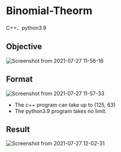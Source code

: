 # Binomial-Theorm
C++、python3.9
## Objective

![Screenshot from 2021-07-27 11-56-16](https://user-images.githubusercontent.com/66109376/127092998-4662a9ea-e88e-41c1-a529-a5175dd47e04.png)

## Format

![Screenshot from 2021-07-27 11-57-33](https://user-images.githubusercontent.com/66109376/127093092-6fb821d0-4838-476f-b894-35c1fe2fe18a.png)

* The c++ program can take up to (125, 63)
* The python3.9 program takes no limit.

## Result

![Screenshot from 2021-07-27 12-02-31](https://user-images.githubusercontent.com/66109376/127093419-91e08e76-bcb9-4f05-944a-b093ddba77f6.png)

